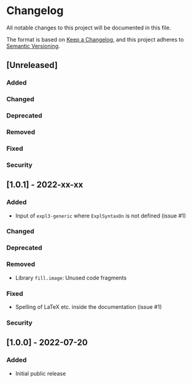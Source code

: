 # Changelog
All notable changes to this project will be documented in this file.

The format is based on
[Keep a Changelog](https://keepachangelog.com/en/1.0.0/),
and this project adheres to
[Semantic Versioning](http://semver.org/spec/v2.0.0.html).

## [Unreleased]

### Added
### Changed
### Deprecated
### Removed
### Fixed
### Security



## [1.0.1] - 2022-xx-xx

### Added
- Input of `expl3-generic` where `ExplSyntaxOn` is not defined (issue #1)

### Changed
### Deprecated

### Removed
- Library `fill.image`: Unused code fragments

### Fixed
- Spelling of LaTeX etc. inside the documentation (issue #1)

### Security



## [1.0.0] - 2022-07-20

### Added
- Initial public release
